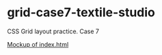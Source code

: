 # grid-case7-textile-studio
CSS Grid layout practice. Case 7

[Mockup of index.html](https://www.figma.com/file/L0j3VZEnBW3ElDuZfkDBrT/abojur?node-id=0-1&t=781pQ3DZnTs5drVU-0)
